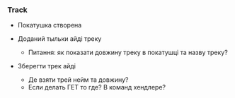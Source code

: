 ### Track

- Покатушка створена 
- Доданий тыльки айді треку
  - Питання: як показати довжину треку в покатушці та назву треку?



- Зберегти трек айді
  - Де взяти трей нейм та довжину?
  - Если делать ГЕТ то где? В команд хендлере?